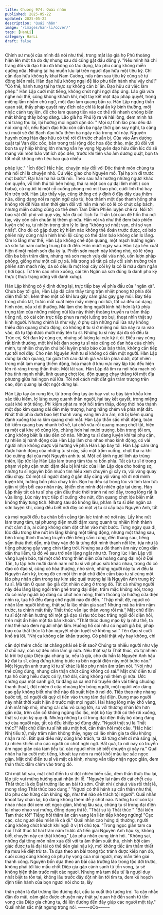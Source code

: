 ```yaml
---
title: Chương 974: Quái nhân
published: 2025-05-22
updated: 2025-05-22
description: 'Quái nhân'
image: '/images/han-li/cover/'
tags: [HanLi]
category: HanLi
draft: false
---
```


Chính sư muội của mình đã nói như thế, trong mắt lão già họ Phú
thoáng hiện lên một tia do dự nhưng sau đó cũng gật đầu đồng ý.
"Nếu minh hà chi trang đối với đạo hữu đã không có tác dụng, lão
phu cũng không miễn cưỡng nữa. Nhưng tại hạ muốn lưu lại trên
người đạo hữu một tiêu ký. Chỉ cần đạo hữu không ly khai Nam
Cương, nửa năm sau tiêu ký cũng sẽ tự động biến mất. Hàn đạo
hữu không ngại để lão phu tiến hành như vậy chứ!"
"Có thể, hành tung tại hạ thực sự không cần bí ẩn. Đạo hữu cứ
việc làm phép." Hàn Lập cười một tiếng, không chút nghĩ ngợi
đáp ứng.
Lão già vừa nghe nói thế, cũng không khách khí, một tay kết một
đạo pháp quyết, trong miệng lẩm nhẩm chú ngữ, một đạo lam
quang bắn ra.
Hàn Lập ngưng thần quan sát, thấy pháp quyết này đích xác chỉ
là loại ấn ký bình thường, mới nhấc cánh tay lên, để cho lam
quang tiến vào cơ thể rồi nhanh chóng biến mất không thấy bóng
dáng.
Lão già họ Phú lộ ra vẻ hài lòng, đem minh hà chi trang thu lại, lại
hướng mọi người dặn dò:
" Mọi sự tình lão phu đều đã nói xong rồi, nếu Bạch đạo hữu còn
cần ba ngày thời gian suy nghĩ, ta cùng sư muội sẽ đợi Bạch đạo
hữu thêm ba ngày nữa trong núi này. Nguyên huynh cùng Hàn
đạo hữu có thể rời đi trước chuẩn bị. Cửa vào Âm dương quật tại
Vạn độc cốc, bên trong trải rộng độc hoa độc thảo, mặc dù đối với
bọn ta uy hiếp không lớn nhưng vẫn hy vọng Nguyên đạo hữu
đến lúc đó sẽ mang vài món bảo vật ích độc đến, trước khi tiến
vào âm dương quật, bọn ta tốt nhất không nên tiêu hao quá nhiều

pháp lực."
"Ích độc? Hắc hắc, chuyện này đối với Độc thánh môn chúng ta
mà nói chỉ là chuyện nhỏ. Cứ việc giao cho Nguyên mỗ. Tại hạ xin
đi trước một bước". Đại hán ha hả cười nói.
Theo sau hắn hướng những người khác ôm quyền, vỗ linh thú túi
bên hông, thả ra một con cự đại linh miết ( con baba), cả người bị
một cỗ cuồng phong mù mịt bao phủ, cưỡi linh thú bay lên trên
trời.
Hàn Lập thấy vậy, cũng không có ý định ở đây dây dưa thêm nữa,
dồng dạng nói ra ngôn ngữ cáo từ, hóa thành một đạo thanh hồng
phá không rời đi!
Nửa năm thời gian đối với hắn mà nói có lẽ có chút cấp bách,
nhưng miễn cưỡng cũng có thể đem Tam Diễm Phiến luyện chế
ra. Nói tới bảo vật đối phó với quỷ vậy, hắn đã có Tịch Tà Thần
Lôi cùn đề hồn thú nơi tay, vậy còn cần chuẩn bị thêm gì nữa.
Hắn vội vã như thế đem bảo phiến luyện chế ra, tự nhiên trong
tâm lý lo lắng "không sợ nhất vạn, chỉ sợ vạn nhất". Cho dù có
gặp được kỳ hiểm nào không thể đoán trước được, có bảo phiến
này cùng nhân hình khôi lỗi cũng có thể đảm bảo không cần lo
lắng.
Ôm lo lắng như thế, Hàn Lập khống chế độn quang, một mạch
hướng ngân xà sơn tại nam cương trung bộ đi đến.
Hơn mười ngày sau. Hàn Lập liền xuất hiện ở một mảnh sơn địa
kỳ lạ.
Phiến sơn mạch này không nhỏ, có lẽ rộng đến ba bốn trăm dặm,
nhưng mà sơn mạch vừa dài vừa nhỏ, uốn lượn phập phồng,
giống như một cái cự xà. Mà trong số tất cả cây cối sinh trưởng
trên phiến sơn mạch này, đa số đều là một loại cây cối kỳ lạ có lá
màu đạm ngân ( hơi bạc).
Từ trên cao nhìn xuống, cái tên Ngân xà sơn đúng là danh phó kỳ
thực ( thực trạng xứng với danh xưng).

Hàn Lập không có ý định dừng lại, trực tiếp bay về phía đầu của
"ngân xà".
Chưa bay tới gần, Hàn Lập đã cảm thấy từng trận nhiệt phong từ
phía đối diện thổi tới, kèm theo một cỗ khí lưu gây cảm giác gay
gay mũi.
Bay tiếp trong chốc lát, trước mắt xuất hiện mấy miệng núi lửa, tất
cả đều có dạng hình nón, xấu xí dị thường.
Mà làm cho lòng người kinh hãi hơn là từ phía trung tâm của
những miệng núi lửa này thỉnh thoảng truyền ra trầm thấp tiếng
nổ, có cái còn trực tiếp phun ra một luồng tro bụi, thoạt nhìn thật
sự kinh người.
Nhưng chính là như vậy, ở phụ cận những núi lửa này không
thiếu độn quang chớp động, có không ít tu sĩ ở miệng núi lửa này
ra ra vào vào, đã tụ tập được mười mấy tên tu sĩ.
Những tu sĩ này đại đa số đều là Trúc cơ, Kết đan kỳ cũng có,
nhưng số lượng lại cực kỳ ít ỏi.
Điều này cũng rất bình thường, một khi kết đan xong tu sĩ nào
cũng có đan hỏa của chính mình, tự nhiên chuyên chú bồi luyện
pháp bảo của bản thân, không cần tiếp tục tới nơi đây.
Cho nên Nguyên Anh tu sĩ không có đến một người.
Hàn Lập dừng lại độn quang, tại giữa trời cao đánh giá vài lần
phía dưới, đột nhiên trong mắt lam mang thiểm động, hỏa mạch ở
khu vực này lập tức đều hiện lên rõ ràng trong thần thức.
Một lát sau, Hàn Lập đã tìm ra nơi hỏa mạch có hỏa tính mạnh
nhất, linh quang chợt lóe, độn quang chạy thẳng tới một địa
phương giữa hai ngọn núi lửa.
Tới nơi cách mặt đất gần trăm trượng trên cao, độn quang lại đột
ngột dừng lại.

Hàn Lập tay áo rung lên, từ trong ống tay áo bay vụt ra bảy tám
khẩu kim sắc tiểu kiếm, lơ lửng xung quanh thân người, hai tay
kết quyết, trong miệng quát khẽ một tiếng.
Phi kiếm phát ra một hồi trầm thấp, đồng thời hóa thành một đạo
kim quang dài đến mấy trượng, hung hăng chém về phía mặt đất.
Nhất thời phía dưới bạo liệt thanh vang vang lên ầm ầm, nơi bị
kiếm quang đánh xuống tỏa ra kim quang chói mắt.
Hàn Lập thần sắc nhất động, toàn bộ kiếm quang bay nhanh trở
về, tại chỗ vừa rồi quang mang chợt tắt, hiện ra một cái khe vô
cùng lớn, chừng hơn hai mươi trượng, bên trong tối om, cũng
không biết là sâu đến cỡ nào.
Những tu sĩ đang luyện khí tại phụ cận, tự nhiên bị hành động của
Hàn Lập làm cho nhao nhao kinh động, có vài người nhịn không
được vội hướng về phía Hàn Lập bay tới.
Hàn Lập cảm ứng được hành động của những tu sĩ này, sắc mặt
trầm xuống, chợt thả ra khí tức cường đại của một Nguyên anh tu
sĩ.
Một cổ kinh người linh áp trùng thiên, lập tức lấy Hàn Lập làm
trung tâm tỏa ra bốn phía.
Tất cả tu sĩ ở trong phạm vi phụ cận mười dặm đều bị khí tức của
Hàn Lập dọa cho hoảng sợ, những tu sĩ nguyên bổn muốn tìm
hiểu xem chuyện gì xẩy ra, vội vàng quay đầu chạy. Có một số
người đang ở gần đấy cũng vội vàng rời đi nơi mình luyện khí,
hướng bốn phía chạy trốn. Bọn họ đều sợ trong lúc vô tình làm
tức giận vị tiền bối cao nhân này, khiến cho mình đột nhiên gặp tai
ương.
Hàn Lập thấy tất cả tu sĩ phụ cận đều thức thời tránh né nơi đây,
trong lòng rất là vừa lòng. Lúc này trực tiếp đi xuống khe nứt, độn
quang chợt lóe biến mất không thấy tung tích.
Nhưng sau đó không lâu, phàm là tu sĩ đến ngân xà sơn luyện
khí, cũng đều biết nơi đây có một vị tu sĩ cấp bậc Nguyên Anh, tất

cả mọi người đều ba chân bốn cẳng tận lực tránh né nơi này.
Lấy khe nứt làm trung tâm, tại phương diện mười dặm xung
quanh tự nhiên hình thành một cấm địa, ai cũng không dám đặt
chân vào một bước.
Từng ngày qua đi, lúc đầu trong khe nứt im lặng không một tiếng
động, nhưng một tháng sau, bên trong thỉnh thoảng truyền đến
tiếng sấm ì ùng, đến tháng sau, tiếng sấm thưa thớt dần, mà thay
vào đó là từng đợt minh thanh nổi lên, tựa như là tiếng phượng
gấy vang chín tầng trời. Nhưng sau đó thanh âm này cũng dần
dần thu liễm, từ đó về sau trở nên lặng ngắt như tờ.
Trong lúc Hàn Lập vội vàng luyện bảo, tại một chỗ trong thiên
điện của hoàng cung đại nội ở Đại Tấn, tụ tập hơn mười danh
nam nữ tu sĩ với phục sức khác nhau, trong đó có đạo cô đạo sĩ,
cũng có hòa thượng, nho sinh, những người này tu vi đều là
Nguyên Anh kỳ, trong đó có một tên mặt chữ điền cẩm bào tu sĩ
cùng một lão phụ nhân cầm trong tay kim sắc quải trượng lại là
Nguyên Anh trung kỳ tu sĩ.
Mà tên Ô quan lão giả đột nhiên cũng ở trong đó.
Tất cả những người này đều lẳng lặng ngồi trên ghế trong đại
điện, trầm mặc không nói, trong đó có mấy người bộ dáng có chút
nôn nóng, thỉnh thoảng lại hướng cửa điện nhìn ra, tựa hồ đều
đang chờ người nào đó đến.
"Thập nhất đệ, ngươi có nhận lầm người không, thật sự là lão
nhân gia sao? Nhưng mà ba trăm năm trước, ta chính mắt thấy
Thất thúc vẫn lạc thân vong rồi mà." Mặt chữ điền tu sĩ đột nhiên
hướng tới một gã đạo sĩ râu tóc bạc trắng ngồi đối diện hỏi, trên
mặt ẩn hiện một tia băn khoăn.
"Thất thúc dung mạo kỳ lạ như thế, ta như thế nào đem người
nhận lầm. Huống hồ coi như có người giả bộ, pháp bảo của thất
thúc là hàn nguyệt nhận tuyệt sẽ không sai." Tên đạo sĩ cười khổ
trả lời.
"Nhị ca không cần khẩn trương. Có phải thật vậy hay không, chỉ

cần đợi thêm chốc lát chẳng phải sẽ biết sao? Chúng ta nhiều
người như vậy ở chỗ này, còn sợ đều nhìn lầm gì nữa. Nếu thật
sự là Thất thúc, đó tự nhiên là trời trợ giúp Diệp gia chúng ta, nếu
là giả, cho dù hắn là Nguyên Anh hậu kỳ đại tu sĩ, cũng đừng
tưởng bước ra bên ngoài điện này một bước nào." Một Nguyên
anh trung kì tu sĩ khác là lão phụ nhân âm trầm nói.
"Nói như thế cũng đúng, nhưng cẩn thận chút cũng không có sai."
Mặt chữ điền tu sĩ tựa hồ cũng hiểu được có lý, thở dài, cũng
không nói thêm gì nữa.
Ước chừng qua một canh giờ, từ đằng xa xa mơ hồ truyền đến
vài tiếng chuông thanh thoát, đột nhiên ở cửa nhoáng lên bóng
người, một người vóc dáng cao gầy không biết như thế nào đã
xuất hiện ở nơi đó. Tiếp theo nhẹ nhàng bước tới, cả người dã
quỷ dị tiến vào trung tâm đại điện.
Dung mạo người này nhất thời xuất hiện ở trước mặt mọi người.
Hai hàng lông mày khô vàng, ánh mắt híp nhỏ, nhưng cái đầu vô
cùng lớn, so với thường nhân lớn hơn gần nửa, trên cần cổ
không ngừng lắc lắc, một bộ tùy thời có thể rơi xuống, thật sự cực
kỳ quỷ dị.
Nhưng những tu sĩ trong đại điện thấy bộ dáng đáng sợ của
người này, tất cả đều khiếp sợ đứng dậy.
"Ngươi thật sự là Thất thúc?" Mặt chữ điền tu sĩ hít sâu một hơi,
cẩn thận hỏi một câu.
"Hắc hắc! Nhị tiểu tử, mấy trăm năm không thấy, ngay cả lão nhân
gia ta đều không nhận ra rồi. Bất quá điều này cũng khó trách, ta
đã từng chết đi mà sống lại, tự nhiên khiến cho các ngươi có chút
nghi ngờ. Bất quá, ta nơi này có truyền âm ngọc giản của tam tiểu
tử, các ngươi nhìn sẽ biết chuyện gì xảy ra." Quái nhân ha ha
cười một tiếng, khoát tay ném ra một khối màu lục sắc ngọc giản.
Mặt chữ điền tu sĩ vẻ mặt cả kinh, nhưng vẫn tiếp nhận ngọc giản,
đem thần thức đắm chìm vào trong đó.

Chỉ một lát sau, mặt chữ điền tu sĩ đột nhiên biến sắc, đem thần
thức thu lại, lập tức vui mừng hướng quái nhân thi lễ.
"Nguyên lai năm đó cái chết của Thất thúc là do Đại trưởng lão an
bài từ sớm. Chất nhi ( cháu) vừa rồi thất lễ, mong rằng Thất thúc
bao dung."
"Ngươi có thể hánh sự cẩn thận như thế, lão phu cao hứng còn
không kịp, như thế nào sẽ trách tội ngươi". Quái nhân khoát tay
chặn lại, bộ dáng không thèm để ý chút nào.
Những tu sĩ còn lại nhao nhao đòi xem xét ngọc giản, không lâu
sau, chúng tu sĩ trong đại điện lại nhao nhao vui mừng, đồng
dạng thi lễ.
"Thật sự là Thất thúc "
"Bái kiến Tam thúc tổ!"
Tiếng hỏi thăm ân cần vang lên liên tiếp không ngừng!
"Cạc cạc, các ngươi đều miễn lễ cả đi."
Quái nhân cao hứng dị thường, người cũng không chút khách khí
ngồi ở vị trí chủ tọa.
"Trong ngọc giản tam ca nói Thất thúc từ hai trăm năm trước đã
tiến giai Nguyên Anh hậu kỳ, không biết chuyện này có thật
không." Lão phụ nhân cung kính hỏi.
"Không sai, những đại tông môn năm xưa đối với ta âm thầm xuất
thủ, chính bởi cảm giác được ta là đại tài có thể tiến giai hậu kỳ,
mới không tiếc âm thầm thiết hạ mưu kế diệt trừ ta. Ta dựa theo
an bài trong tộc tránh được kiếp nạn đó, cuối cùng cũng không cô
phụ hy vọng của mọi người, may mắn tiến giai thành công.
Nguyên bổn dựa theo an bài của trưởng lão trong tộc đời trước,
không phải tới lúc mấu chốt Diệp gia gặp cảnh sanh tử tồn vong,
ta sẽ không hiện thân trước mặt các ngươi. Nhưng mà tam tiểu tử
là người duy nhất biết ta tồn tại, không lâu trước đây đột nhiên tới
tìm ta, đem kế hoạch định tiến hành của bọn ngươi nói cho ta, lấy

thân phận là đại trưởng lão đương đại, cầu ta xuất thủ tương trợ.
Ta cân nhắc đắn đo mãi, cảm giác được chuyện này thật sự quan
hệ đến sanh tử tồn vong của Diệp gia chúng ta, đã lên đường đến
đây giúp các ngươi một tây." Quái nhân sắc mặt ngưng trọng nói.
------oOo------
